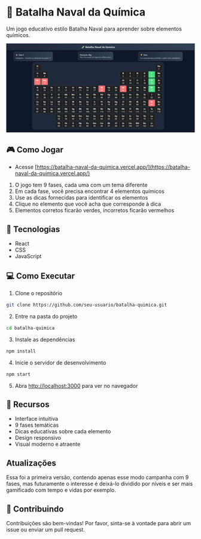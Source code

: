 # 🧪 Batalha Naval da Química

Um jogo educativo estilo Batalha Naval para aprender sobre elementos químicos.

![Imagem do Jogo](gameplay.png)

## 🎮 Como Jogar

- Acesse [https://batalha-naval-da-quimica.vercel.app/](https://batalha-naval-da-quimica.vercel.app/)

1. O jogo tem 9 fases, cada uma com um tema diferente
2. Em cada fase, você precisa encontrar 4 elementos químicos
3. Use as dicas fornecidas para identificar os elementos
4. Clique no elemento que você acha que corresponde à dica
5. Elementos corretos ficarão verdes, incorretos ficarão vermelhos

## 🚀 Tecnologias

- React
- CSS
- JavaScript

## 💻 Como Executar

1. Clone o repositório
```bash
git clone https://github.com/seu-usuario/batalha-quimica.git
```

2. Entre na pasta do projeto
```bash
cd batalha-quimica
```

3. Instale as dependências
```bash
npm install
```

4. Inicie o servidor de desenvolvimento
```bash
npm start
```

5. Abra [http://localhost:3000](http://localhost:3000) para ver no navegador

## 📱 Recursos

- Interface intuitiva
- 9 fases temáticas
- Dicas educativas sobre cada elemento
- Design responsivo
- Visual moderno e atraente

## Atualizações
Essa foi a primeira versão, contendo apenas esse modo campanha com 9 fases, mas futuramente o interesse é deixá-lo
dividido por níveis e ser mais gamificado com tempo e vidas por exemplo.


## 🤝 Contribuindo

Contribuições são bem-vindas! Por favor, sinta-se à vontade para abrir um issue ou enviar um pull request.

